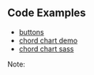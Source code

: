 ## Code Examples

- [buttons](http://codepen.io/RyanParsley/pen/cLpIE)
- [chord chart demo](http://ssws.ryanparsley.com/codeSamples/musicalMarkup/)
- [chord chart sass](https://github.com/RyanParsley/Smarter-Styling-With-Sass/blob/master/codeSamples/musicalMarkup/style.scss#L90-L102)

Note:


